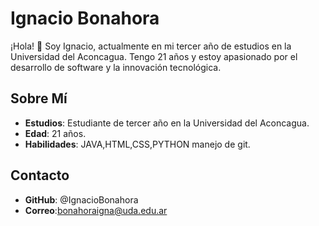 # Ignacio Bonahora

¡Hola! 👋 Soy Ignacio, actualmente en mi tercer año de estudios en la Universidad del Aconcagua. Tengo 21 años y estoy apasionado por el desarrollo de software y la innovación tecnológica.


## Sobre Mí
- **Estudios**: Estudiante de tercer año en la Universidad del Aconcagua.
- **Edad**: 21 años.
- **Habilidades**: JAVA,HTML,CSS,PYTHON manejo de git.

## Contacto
- **GitHub**: @IgnacioBonahora
- **Correo**:bonahoraigna@uda.edu.ar




<!--
**IgnacioBonahora/IgnacioBonahora** is a ✨ _special_ ✨ repository because its `README.md` (this file) appears on your GitHub profile.

Here are some ideas to get you started:

- 🔭 I’m currently working on ...
- 🌱 I’m currently learning ...
- 👯 I’m looking to collaborate on ...
- 🤔 I’m looking for help with ...
- 💬 Ask me about ...
- 📫 How to reach me: ...
- 😄 Pronouns: ...
- ⚡ Fun fact: ...
-->
